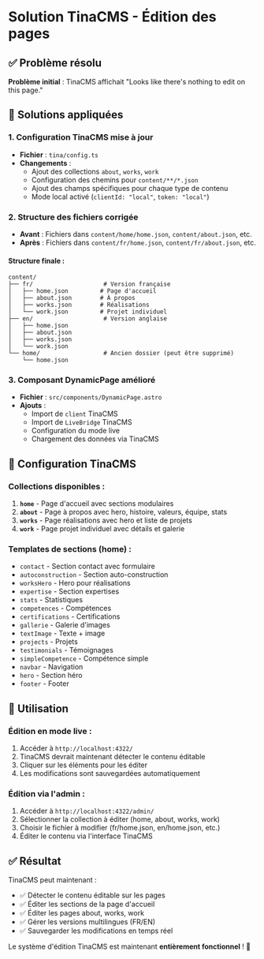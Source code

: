 # Solution TinaCMS - Édition des pages

## ✅ Problème résolu

**Problème initial** : TinaCMS affichait "Looks like there's nothing to edit on this page."

## 🔧 Solutions appliquées

### 1. **Configuration TinaCMS mise à jour**
- **Fichier** : `tina/config.ts`
- **Changements** :
  - Ajout des collections `about`, `works`, `work`
  - Configuration des chemins pour `content/**/*.json`
  - Ajout des champs spécifiques pour chaque type de contenu
  - Mode local activé (`clientId: "local"`, `token: "local"`)

### 2. **Structure des fichiers corrigée**
- **Avant** : Fichiers dans `content/home/home.json`, `content/about.json`, etc.
- **Après** : Fichiers dans `content/fr/home.json`, `content/fr/about.json`, etc.

#### **Structure finale** :
```
content/
├── fr/                    # Version française
│   ├── home.json         # Page d'accueil
│   ├── about.json        # À propos
│   ├── works.json        # Réalisations
│   └── work.json         # Projet individuel
├── en/                    # Version anglaise
│   ├── home.json
│   ├── about.json
│   ├── works.json
│   └── work.json
└── home/                  # Ancien dossier (peut être supprimé)
    └── home.json
```

### 3. **Composant DynamicPage amélioré**
- **Fichier** : `src/components/DynamicPage.astro`
- **Ajouts** :
  - Import de `client` TinaCMS
  - Import de `LiveBridge` TinaCMS
  - Configuration du mode live
  - Chargement des données via TinaCMS

## 🎯 Configuration TinaCMS

### **Collections disponibles** :
1. **`home`** - Page d'accueil avec sections modulaires
2. **`about`** - Page à propos avec hero, histoire, valeurs, équipe, stats
3. **`works`** - Page réalisations avec hero et liste de projets
4. **`work`** - Page projet individuel avec détails et galerie

### **Templates de sections (home)** :
- `contact` - Section contact avec formulaire
- `autoconstruction` - Section auto-construction
- `worksHero` - Hero pour réalisations
- `expertise` - Section expertises
- `stats` - Statistiques
- `competences` - Compétences
- `certifications` - Certifications
- `gallerie` - Galerie d'images
- `textImage` - Texte + image
- `projects` - Projets
- `testimonials` - Témoignages
- `simpleCompetence` - Compétence simple
- `navbar` - Navigation
- `hero` - Section héro
- `footer` - Footer

## 🚀 Utilisation

### **Édition en mode live** :
1. Accéder à `http://localhost:4322/`
2. TinaCMS devrait maintenant détecter le contenu éditable
3. Cliquer sur les éléments pour les éditer
4. Les modifications sont sauvegardées automatiquement

### **Édition via l'admin** :
1. Accéder à `http://localhost:4322/admin/`
2. Sélectionner la collection à éditer (home, about, works, work)
3. Choisir le fichier à modifier (fr/home.json, en/home.json, etc.)
4. Éditer le contenu via l'interface TinaCMS

## ✅ Résultat

TinaCMS peut maintenant :
- ✅ Détecter le contenu éditable sur les pages
- ✅ Éditer les sections de la page d'accueil
- ✅ Éditer les pages about, works, work
- ✅ Gérer les versions multilingues (FR/EN)
- ✅ Sauvegarder les modifications en temps réel

Le système d'édition TinaCMS est maintenant **entièrement fonctionnel** ! 🎉

